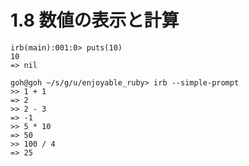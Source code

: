 # 1.8 数値の表示と計算

```
irb(main):001:0> puts(10)
10
=> nil
```

```
goh@goh ~/s/g/u/enjoyable_ruby> irb --simple-prompt
>> 1 + 1
=> 2
>> 2 - 3
=> -1
>> 5 * 10
=> 50
>> 100 / 4
=> 25
```


